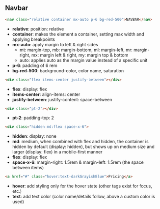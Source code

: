 ## Navbar

```html
<nav class="relative container mx-auto p-6 bg-red-500">NAVBAR</nav>
```
- __relative__: position: relative
- __container__: makes the element a container, setting max width and applying breakpoints
- __mx-auto__: apply margin to left & right sides
    - mt: margin-top, mb: margin-bottom, ml: margin-left, mr: margin-right, mx: margin left & right, my: margin top & bottom
    - auto: applies auto as the margin value instead of a specific unit
- __p-6__: padding of 6 rem
- __bg-red-500__: background-color, color name, saturation

```html
<div class="flex items-center justify-between"></div>
```
- __flex__: display: flex
- __items-center__: align-items: center
- __justify-between__: justify-content: space-between

```html
<div class="pt-2"></div>
```
- __pt-2__: padding-top: 2

```html
<div class="hidden md:flex space-x-6">
```
- __hidden__: display: none
- __md__: medium, when combined with flex and hidden, the container is hidden by default (display: hidden), but shows up on medium size and larger (display: flex) in a mobile-first manner
- __flex__: display: flex
- __space-x-6__: margin-right: 1.5rem & margin-left: 1.5rem (the space between items)

```html
<a href="#" class="hover:text-darkGrayishBlue">Pricing</a>
```
- __hover__: add styling only for the hover state (other tags exist for focus, etc.)
- __text__: add text color (color name/details follow, above a custom color is used)